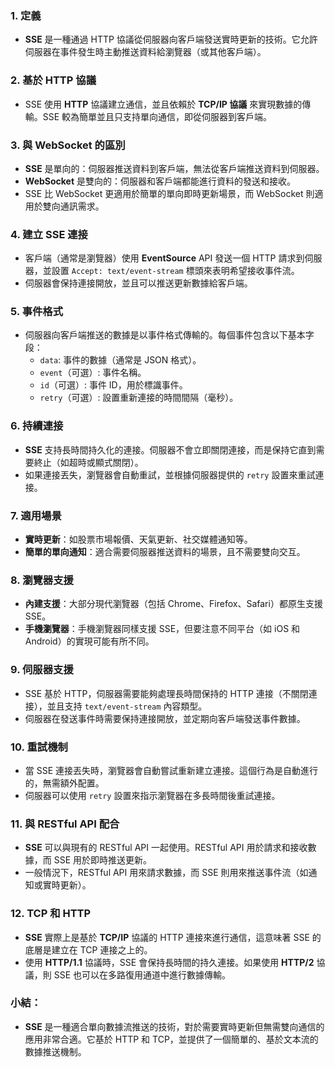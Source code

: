 ### 1. **定義**
   - **SSE** 是一種通過 HTTP 協議從伺服器向客戶端發送實時更新的技術。它允許伺服器在事件發生時主動推送資料給瀏覽器（或其他客戶端）。

### 2. **基於 HTTP 協議**
   - SSE 使用 **HTTP** 協議建立通信，並且依賴於 **TCP/IP 協議** 來實現數據的傳輸。SSE 較為簡單並且只支持單向通信，即從伺服器到客戶端。

### 3. **與 WebSocket 的區別**
   - **SSE** 是單向的：伺服器推送資料到客戶端，無法從客戶端推送資料到伺服器。
   - **WebSocket** 是雙向的：伺服器和客戶端都能進行資料的發送和接收。
   - SSE 比 WebSocket 更適用於簡單的單向即時更新場景，而 WebSocket 則適用於雙向通訊需求。

### 4. **建立 SSE 連接**
   - 客戶端（通常是瀏覽器）使用 **EventSource** API 發送一個 HTTP 請求到伺服器，並設置 `Accept: text/event-stream` 標頭來表明希望接收事件流。
   - 伺服器會保持連接開放，並且可以推送更新數據給客戶端。

### 5. **事件格式**
   - 伺服器向客戶端推送的數據是以事件格式傳輸的。每個事件包含以下基本字段：
     - `data`: 事件的數據（通常是 JSON 格式）。
     - `event`（可選）: 事件名稱。
     - `id`（可選）: 事件 ID，用於標識事件。
     - `retry`（可選）: 設置重新連接的時間間隔（毫秒）。

### 6. **持續連接**
   - **SSE** 支持長時間持久化的連接。伺服器不會立即關閉連接，而是保持它直到需要終止（如超時或顯式關閉）。
   - 如果連接丟失，瀏覽器會自動重試，並根據伺服器提供的 `retry` 設置來重試連接。

### 7. **適用場景**
   - **實時更新**：如股票市場報價、天氣更新、社交媒體通知等。
   - **簡單的單向通知**：適合需要伺服器推送資料的場景，且不需要雙向交互。

### 8. **瀏覽器支援**
   - **內建支援**：大部分現代瀏覽器（包括 Chrome、Firefox、Safari）都原生支援 SSE。
   - **手機瀏覽器**：手機瀏覽器同樣支援 SSE，但要注意不同平台（如 iOS 和 Android）的實現可能有所不同。

### 9. **伺服器支援**
   - SSE 基於 HTTP，伺服器需要能夠處理長時間保持的 HTTP 連接（不關閉連接），並且支持 `text/event-stream` 內容類型。
   - 伺服器在發送事件時需要保持連接開放，並定期向客戶端發送事件數據。

### 10. **重試機制**
   - 當 SSE 連接丟失時，瀏覽器會自動嘗試重新建立連接。這個行為是自動進行的，無需額外配置。
   - 伺服器可以使用 `retry` 設置來指示瀏覽器在多長時間後重試連接。

### 11. **與 RESTful API 配合**
   - **SSE** 可以與現有的 RESTful API 一起使用。RESTful API 用於請求和接收數據，而 SSE 用於即時推送更新。
   - 一般情況下，RESTful API 用來請求數據，而 SSE 則用來推送事件流（如通知或實時更新）。

### 12. **TCP 和 HTTP**
   - **SSE** 實際上是基於 **TCP/IP** 協議的 HTTP 連接來進行通信，這意味著 SSE 的底層是建立在 TCP 連接之上的。
   - 使用 **HTTP/1.1** 協議時，SSE 會保持長時間的持久連接。如果使用 **HTTP/2** 協議，則 SSE 也可以在多路復用通道中進行數據傳輸。

### 小結：
- **SSE** 是一種適合單向數據流推送的技術，對於需要實時更新但無需雙向通信的應用非常合適。它基於 HTTP 和 TCP，並提供了一個簡單的、基於文本流的數據推送機制。